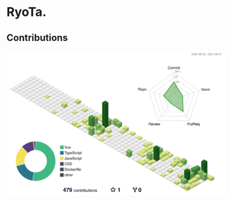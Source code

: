 # RyoTa.

<!--
**RyoTa0222/RyoTa0222** is a ✨ _special_ ✨ repository because its `README.md` (this file) appears on your GitHub profile.

Here are some ideas to get you started:

- 🔭 I’m currently working on ...
- 🌱 I’m currently learning ...
- 👯 I’m looking to collaborate on ...
- 🤔 I’m looking for help with ...
- 💬 Ask me about ...
- 📫 How to reach me: ...
- 😄 Pronouns: ...
- ⚡ Fun fact: ...
-->

## Contributions
![](https://raw.githubusercontent.com/RyoTa0222/RyoTa0222/80dc1f74d04d96f4a7ac1db2338f77a317a0032e/profile-3d-contrib/profile-green-animate.svg)
